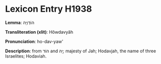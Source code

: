 # Lexicon Entry H1938

**Lemma**: הוֹדַוְיָה

**Transliteration (xlit)**: Hôwdavyâh

**Pronunciation**: ho-dav-yaw'

**Description**:
from הוֹד and יָהּ; majesty of Jah; Hodavjah, the name of three Israelites; Hodaviah.
